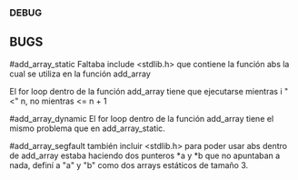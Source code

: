 ### DEBUG

## BUGS

#add_array_static
 Faltaba include <stdlib.h> que contiene la función abs
la cual se utiliza en la función add_array

El for loop dentro de la función add_array tiene que ejecutarse mientras i "<" n, no mientras <= n + 1

#add_array_dynamic
El for loop dentro de la función add_array tiene el mismo problema que en add_array_static.

#add_array_segfault
también incluir <stdlib.h> para poder usar abs dentro de add_array
estaba haciendo dos punteros *a y *b que no apuntaban a nada, definí a "a" y "b" como dos arrays estáticos de tamaño 3.





	

